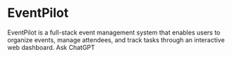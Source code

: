 # EventPilot
EventPilot is a full-stack event management system that enables users to organize events, manage attendees, and track tasks through an interactive web dashboard.          Ask ChatGPT
